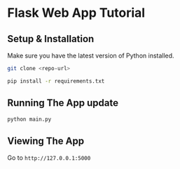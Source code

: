 # Flask Web App Tutorial

## Setup & Installation

Make sure you have the latest version of Python installed.

```bash
git clone <repo-url>
```

```bash
pip install -r requirements.txt
```

## Running The App update

```bash
python main.py
```

## Viewing The App

Go to `http://127.0.0.1:5000`

